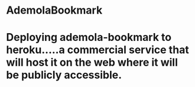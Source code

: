 # AdemolaBookmark
# Deploying ademola-bookmark to heroku.....a commercial service that will host it on the web where it will be publicly accessible.
